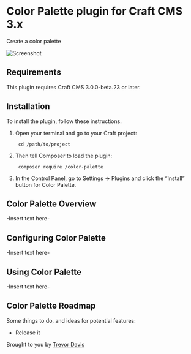 # Color Palette plugin for Craft CMS 3.x

Create a color palette

![Screenshot](resources/img/plugin-logo.png)

## Requirements

This plugin requires Craft CMS 3.0.0-beta.23 or later.

## Installation

To install the plugin, follow these instructions.

1. Open your terminal and go to your Craft project:

        cd /path/to/project

2. Then tell Composer to load the plugin:

        composer require /color-palette

3. In the Control Panel, go to Settings → Plugins and click the “Install” button for Color Palette.

## Color Palette Overview

-Insert text here-

## Configuring Color Palette

-Insert text here-

## Using Color Palette

-Insert text here-

## Color Palette Roadmap

Some things to do, and ideas for potential features:

* Release it

Brought to you by [Trevor Davis](https://www.trevor-davis.com)
